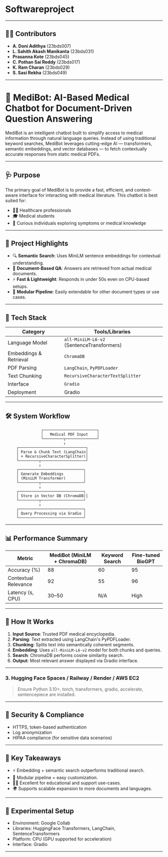 # Softwareproject
---

## 👨‍💻 Contributors

- **A. Doni Adithya** (23bds007)  
- **L. Sahith Akash Manikanta** (23bds031)  
- **Prasanna Kote** (23bds045)  
- **C. Pothan Sai Reddy** (23bds017)  
- **K. Ram Charan** (23bds029)  
- **S. Sasi Rekha** (23bds049)

---
# 🧠 MediBot: AI-Based Medical Chatbot for Document-Driven Question Answering

MediBot is an intelligent chatbot built to simplify access to medical information through natural language queries. Instead of using traditional keyword searches, MediBot leverages cutting-edge AI — transformers, semantic embeddings, and vector databases — to fetch contextually accurate responses from static medical PDFs.

---

## 🩺 Purpose

The primary goal of MediBot is to provide a fast, efficient, and context-aware interface for interacting with medical literature. This chatbot is best suited for:

- 🧑‍⚕️ Healthcare professionals  
- 🎓 Medical students  
- 🧠 Curious individuals exploring symptoms or medical knowledge

---

## 🚀 Project Highlights

- 🔍 **Semantic Search**: Uses MiniLM sentence embeddings for contextual understanding.
- 📄 **Document-Based QA**: Answers are retrieved from actual medical documents.
- ⚡ **Fast & Lightweight**: Responds in under 50s even on CPU-based setups.
- 🧱 **Modular Pipeline**: Easily extendable for other document types or use cases.

---

## 🧰 Tech Stack

| Category               | Tools/Libraries |
|------------------------|-----------------|
| Language Model         | `all-MiniLM-L6-v2` (SentenceTransformers) |
| Embeddings & Retrieval| `ChromaDB` |
| PDF Parsing            | `LangChain`, `PyPDFLoader` |
| Text Chunking          | `RecursiveCharacterTextSplitter` |
| Interface              | `Gradio` |
| Deployment             | Gradio |

---

## 🛠️ System Workflow

```
                ┌────────────────────────┐
                │   Medical PDF Input    │
                └─────────┬──────────────┘
                          ↓
     ┌──────────────────────────────┐
     │ Parse & Chunk Text (LangChain│
     │ + RecursiveCharacterSplitter)│
     └─────────┬────────────────────┘
               ↓
     ┌─────────────────────────────┐
     │ Generate Embeddings         │
     │ (MiniLM Transformer)        │
     └─────────┬───────────────────┘
               ↓
     ┌─────────────────────────────┐
     │ Store in Vector DB (ChromaDB)│
     └─────────┬───────────────────┘
               ↓
     ┌─────────────────────────────┐
     │ Query Processing via Gradio │
     └─────────────────────────────┘
```

---

## 📊 Performance Summary

| Metric               | MediBot (MiniLM + ChromaDB) | Keyword Search | Fine-tuned BioGPT |
|----------------------|-----------------------------|----------------|-------------------|
| Accuracy (%)         | 88                          | 60             | 95                |
| Contextual Relevance | 92                          | 55             | 96                |
| Latency (s, CPU)    | 30–50                     | N/A            | High              |

---

## 🧪 How It Works

1. **Input Source**: Trusted PDF medical encyclopedia.
2. **Parsing**: Text extracted using LangChain's PyPDFLoader.
3. **Chunking**: Splits text into semantically coherent segments.
4. **Embedding**: Uses `all-MiniLM-L6-v2` model for both chunks and queries.
5. **Search**: ChromaDB performs cosine similarity search.
6. **Output**: Most relevant answer displayed via Gradio interface.

---


### 3. Hugging Face Spaces / Railway / Render / AWS EC2

> Ensure Python 3.10+, torch, transformers, gradio, accelerate, sentencepiece are installed.

---

## 🔐 Security & Compliance

- HTTPS, token-based authentication
- Log anonymization
- HIPAA compliance (for sensitive data scenarios)

---

## 🧠 Key Takeaways

- ⚡ Embedding + semantic search outperforms traditional search.
- 🧩 Modular pipeline = easy customization.
- 🧑‍🎓 Excellent for educational and support use-cases.
- 🌍 Supports scalable expansion to more documents and languages.

---

## 🧪 Experimental Setup

- Environment: Google Collab
- Libraries: HuggingFace Transformers, LangChain, SentenceTransformers
- Platform: CPU (GPU supported for acceleration)
- Interface: Gradio

---



